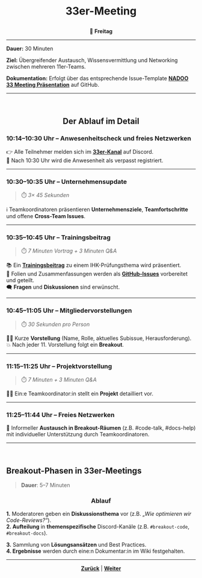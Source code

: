 # <p align="center">33er-Meeting</p>

<p align="center">📅 <strong>Freitag</strong></p>

---

**Dauer:** 30 Minuten

**Ziel:** Übergreifender Austausch, Wissensvermittlung und Networking zwischen mehreren 11er-Teams.

**Dokumentation:** Erfolgt über das entsprechende Issue-Template [**NADOO 33 Meeting Präsentation**](https://github.com/NADOOIT/NADOO-Launchpad/issues/new?template=02-meeting_praesentation_33er.yml) auf GitHub.

---

<br>
<h2 align="center">Der Ablauf im Detail</h2>

### 10:14–10:30 Uhr – Anwesenheitscheck und freies Netzwerken

👉 Alle Teilnehmer melden sich im [**33er-Kanal**](https://discordapp.com/channels/1299292608744390707/1330880189475065910) auf Discord. <br>
🚫 Nach 10:30 Uhr wird die Anwesenheit als verpasst registriert.

---

### 10:30–10:35 Uhr – Unternehmensupdate
> ⏱️ _3× 45 Sekunden_

ℹ️ Teamkoordinatoren präsentieren **Unternehmensziele**, **Teamfortschritte** und offene **Cross-Team Issues**.

---

### 10:35–10:45 Uhr – Trainingsbeitrag
> ⏱️ _7 Minuten Vortrag + 3 Minuten Q&A_

📚 Ein [**Trainingsbeitrag**](/docs/02-arbeiten_bei_nadoo/02-training_und_vorbereitung/01-trainingsbeitraege/README.md) zu einem IHK-Prüfungsthema wird präsentiert. <br>
📄 Folien und Zusammenfassungen werden als [**GitHub-Issues**](https://github.com/NADOOIT/NADOO-Academy/issues) vorbereitet und geteilt. <br>
🗨️ **Fragen** und **Diskussionen** sind erwünscht.

---

### 10:45–11:05 Uhr – Mitgliedervorstellungen
> ⏱️ _30 Sekunden pro Person_

🙋‍♂️ Kurze **Vorstellung** (Name, Rolle, aktuelles Subissue, Herausforderung).
💥 Nach jeder 11. Vorstellung folgt ein **Breakout**.

---

### 11:15–11:25 Uhr – Projektvorstellung
> ⏱️ _7 Minuten + 3 Minuten Q&A_

👩‍💻 Ein:e Teamkoordinator:in stellt ein **Projekt** detailliert vor.

---

### 11:25–11:44 Uhr – Freies Netzwerken

💬 Informeller **Austausch in Breakout-Räumen** (z.B. #code-talk, #docs-help) mit individueller Unterstützung durch Teamkoordinatoren.
<!-- Klärung notwendig: #code-talk und #docs-help scheint es beide nicht mehr zu geben. bitte zeitnah durch aktuelle Infos ersetzen. (22.05.2025) -->

---

<br>

## Breakout-Phasen in 33er-Meetings
> **Dauer**: 5–7 Minuten

### <p align="center">Ablauf</p>

**1.** Moderatoren geben ein **Diskussionsthema** vor (z.B. _„Wie optimieren wir Code-Reviews?“_). <br>
**2. Aufteilung** in **themenspezifische** Discord-Kanäle (z.B. `#breakout-code`, `#breakout-docs`). <br>
<!-- hier Korrektur der Breakout-Räume nicht vergessen (22.05.2025) -->
**3.** Sammlung von **Lösungsansätzen** und Best Practices. <br>
**4. Ergebnisse** werden durch eine:n Dokumentar:in im Wiki festgehalten. <br>

---

<p align="center"><a href="/docs/03-meetings/03-teamkoordination/README.md"><strong>Zurück</strong></a> | <a href="/docs/04-tools/README.md"><strong>Weiter</strong></a></p>
